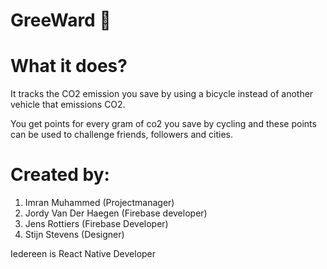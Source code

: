 # GreeWard :green_heart:

# What it does? 
It tracks the CO2 emission you save by using a bicycle instead of another vehicle that emissions CO2. 

You get points for every gram of co2 you save by cycling and these points can be used to challenge friends, followers and cities.

# Created by:
1. Imran Muhammed (Projectmanager)
2. Jordy Van Der Haegen (Firebase developer)
3. Jens Rottiers (Firebase Developer)
4. Stijn Stevens (Designer)

Iedereen is React Native Developer